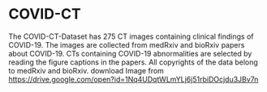 # COVID-CT
The COVID-CT-Dataset has 275 CT images containing clinical findings of COVID-19. The images are collected from medRxiv and bioRxiv papers about COVID-19. CTs containing COVID-19 abnormalities are selected by reading the figure captions in the papers. All copyrights of the data belong to medRxiv and bioRxiv.
download Image from https://drive.google.com/open?id=1Nq4UDqtWLmYLj6j51rbiDOcjdu3JBv7n
